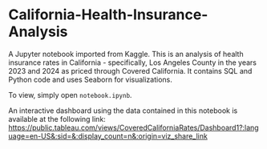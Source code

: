 # California-Health-Insurance-Analysis

A Jupyter notebook imported from Kaggle. This is an analysis of health insurance rates in California - specifically, Los Angeles County in the years 2023 and 2024 as priced through Covered California.
It contains SQL and Python code and uses Seaborn for visualizations.

To view, simply open `notebook.ipynb`.

An interactive dashboard using the data contained in this notebook is available at the following link:
https://public.tableau.com/views/CoveredCaliforniaRates/Dashboard1?:language=en-US&:sid=&:display_count=n&:origin=viz_share_link
